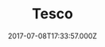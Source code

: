 ---
date: 2017-07-08T17:33:57.000Z
title: Tesco
latitude: 51.5717438
longitude: 0.0139118
category: checkin
---